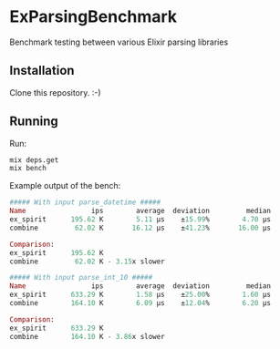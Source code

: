 # ExParsingBenchmark

Benchmark testing between various Elixir parsing libraries

## Installation

Clone this repository. :-)

## Running

Run:

```sh
mix deps.get
mix bench
```

Example output of the bench:

```elixir
##### With input parse_datetime #####
Name                ips        average  deviation         median
ex_spirit      195.62 K        5.11 μs    ±15.99%        4.70 μs
combine         62.02 K       16.12 μs    ±41.23%       16.00 μs

Comparison:
ex_spirit      195.62 K
combine         62.02 K - 3.15x slower

##### With input parse_int_10 #####
Name                ips        average  deviation         median
ex_spirit      633.29 K        1.58 μs    ±25.00%        1.60 μs
combine        164.10 K        6.09 μs    ±12.04%        6.20 μs

Comparison:
ex_spirit      633.29 K
combine        164.10 K - 3.86x slower
```
